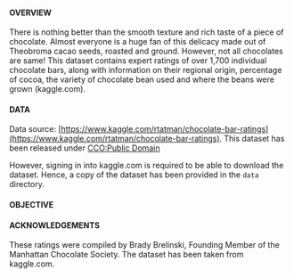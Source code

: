#### OVERVIEW

There is nothing better than the smooth texture and rich taste of a piece of chocolate. Almost everyone is a huge fan of this delicacy made out of Theobroma cacao seeds, roasted and ground. 
However, not all chocolates are same!
This dataset contains expert ratings of over 1,700 individual chocolate bars, along with information on their regional origin, percentage of cocoa, the variety of chocolate bean used and where the beans were grown (kaggle.com).

#### DATA

Data source: [https://www.kaggle.com/rtatman/chocolate-bar-ratings](https://www.kaggle.com/rtatman/chocolate-bar-ratings).
This dataset has been released under [CCO:Public Domain](https://creativecommons.org/publicdomain/zero/1.0/)

However, signing in into kaggle.com is required to be able to download the dataset. Hence, a copy of the dataset has been provided in the ```data``` directory.			
#### OBJECTIVE




#### ACKNOWLEDGEMENTS
These ratings were compiled by Brady Brelinski, Founding Member of the Manhattan Chocolate Society. The dataset has been taken from kaggle.com.

